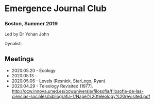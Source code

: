 # Emergence Journal Club 
### Boston, Summer 2019
Led by Dr Yohan John


Dynalist: 


## Meetings
- 2020.05.20 - Ecology
- 2020.05.13 - 
- 2020.05.06 - Levels (Resnick, StarLogo, Ryan)
- 2020.04.29 - Teleology Revisited (1977). http://ocw.innova.uned.es/ocwuniversia/filosofia/filosofia-de-las-ciencias-sociales/bibliografia-1/Nagel%20teleology%20revisited.pdf
